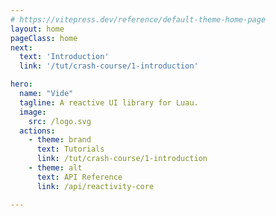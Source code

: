```yaml
---
# https://vitepress.dev/reference/default-theme-home-page
layout: home
pageClass: home
next:
  text: 'Introduction'
  link: '/tut/crash-course/1-introduction'

hero:
  name: "Vide"
  tagline: A reactive UI library for Luau.
  image:
    src: /logo.svg
  actions:
    - theme: brand
      text: Tutorials
      link: /tut/crash-course/1-introduction
    - theme: alt
      text: API Reference
      link: /api/reactivity-core

---
```

